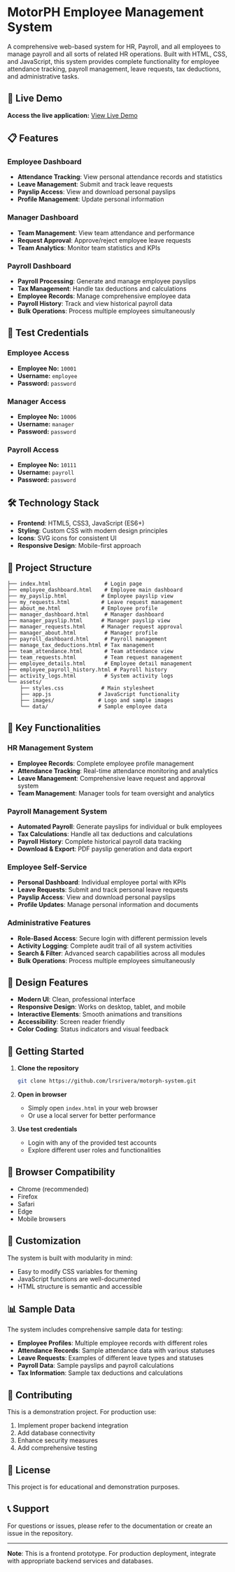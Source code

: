 # MotorPH Employee Management System

A comprehensive web-based system for HR, Payroll, and all employees to manage payroll and all sorts of related HR operations. Built with HTML, CSS, and JavaScript, this system provides complete functionality for employee attendance tracking, payroll management, leave requests, tax deductions, and administrative tasks.

## 🚀 Live Demo

**Access the live application:** [View Live Demo](https://lrsrivera.github.io/motorph-system/)

## 📋 Features

### Employee Dashboard
- **Attendance Tracking**: View personal attendance records and statistics
- **Leave Management**: Submit and track leave requests
- **Payslip Access**: View and download personal payslips
- **Profile Management**: Update personal information

### Manager Dashboard
- **Team Management**: View team attendance and performance
- **Request Approval**: Approve/reject employee leave requests
- **Team Analytics**: Monitor team statistics and KPIs

### Payroll Dashboard
- **Payroll Processing**: Generate and manage employee payslips
- **Tax Management**: Handle tax deductions and calculations
- **Employee Records**: Manage comprehensive employee data
- **Payroll History**: Track and view historical payroll data
- **Bulk Operations**: Process multiple employees simultaneously

## 🔐 Test Credentials

### Employee Access
- **Employee No:** `10001`
- **Username:** `employee`
- **Password:** `password`

### Manager Access
- **Employee No:** `10006`
- **Username:** `manager`
- **Password:** `password`

### Payroll Access
- **Employee No:** `10111`
- **Username:** `payroll`
- **Password:** `password`

## 🛠️ Technology Stack

- **Frontend**: HTML5, CSS3, JavaScript (ES6+)
- **Styling**: Custom CSS with modern design principles
- **Icons**: SVG icons for consistent UI
- **Responsive Design**: Mobile-first approach

## 📁 Project Structure

```
├── index.html                 # Login page
├── employee_dashboard.html    # Employee main dashboard
├── my_payslip.html           # Employee payslip view
├── my_requests.html          # Leave request management
├── about_me.html             # Employee profile
├── manager_dashboard.html     # Manager dashboard
├── manager_payslip.html      # Manager payslip view
├── manager_requests.html     # Manager request approval
├── manager_about.html         # Manager profile
├── payroll_dashboard.html     # Payroll management
├── manage_tax_deductions.html # Tax management
├── team_attendance.html       # Team attendance view
├── team_requests.html         # Team request management
├── employee_details.html      # Employee detail management
├── employee_payroll_history.html # Payroll history
├── activity_logs.html         # System activity logs
└── assets/
    ├── styles.css            # Main stylesheet
    ├── app.js               # JavaScript functionality
    ├── images/              # Logo and sample images
    └── data/                # Sample employee data
```

## 🎯 Key Functionalities

### HR Management System
- **Employee Records**: Complete employee profile management
- **Attendance Tracking**: Real-time attendance monitoring and analytics
- **Leave Management**: Comprehensive leave request and approval system
- **Team Management**: Manager tools for team oversight and analytics

### Payroll Management System
- **Automated Payroll**: Generate payslips for individual or bulk employees
- **Tax Calculations**: Handle all tax deductions and calculations
- **Payroll History**: Complete historical payroll data tracking
- **Download & Export**: PDF payslip generation and data export

### Employee Self-Service
- **Personal Dashboard**: Individual employee portal with KPIs
- **Leave Requests**: Submit and track personal leave requests
- **Payslip Access**: View and download personal payslips
- **Profile Updates**: Manage personal information and documents

### Administrative Features
- **Role-Based Access**: Secure login with different permission levels
- **Activity Logging**: Complete audit trail of all system activities
- **Search & Filter**: Advanced search capabilities across all modules
- **Bulk Operations**: Process multiple employees simultaneously

## 🎨 Design Features

- **Modern UI**: Clean, professional interface
- **Responsive Design**: Works on desktop, tablet, and mobile
- **Interactive Elements**: Smooth animations and transitions
- **Accessibility**: Screen reader friendly
- **Color Coding**: Status indicators and visual feedback

## 🚀 Getting Started

1. **Clone the repository**
   ```bash
   git clone https://github.com/lrsrivera/motorph-system.git
   ```

2. **Open in browser**
   - Simply open `index.html` in your web browser
   - Or use a local server for better performance

3. **Use test credentials**
   - Login with any of the provided test accounts
   - Explore different user roles and functionalities

## 📱 Browser Compatibility

- Chrome (recommended)
- Firefox
- Safari
- Edge
- Mobile browsers

## 🔧 Customization

The system is built with modularity in mind:
- Easy to modify CSS variables for theming
- JavaScript functions are well-documented
- HTML structure is semantic and accessible

## 📊 Sample Data

The system includes comprehensive sample data for testing:
- **Employee Profiles**: Multiple employee records with different roles
- **Attendance Records**: Sample attendance data with various statuses
- **Leave Requests**: Examples of different leave types and statuses
- **Payroll Data**: Sample payslips and payroll calculations
- **Tax Information**: Sample tax deductions and calculations

## 🤝 Contributing

This is a demonstration project. For production use:
1. Implement proper backend integration
2. Add database connectivity
3. Enhance security measures
4. Add comprehensive testing

## 📄 License

This project is for educational and demonstration purposes.

## 📞 Support

For questions or issues, please refer to the documentation or create an issue in the repository.

---

**Note**: This is a frontend prototype. For production deployment, integrate with appropriate backend services and databases.
